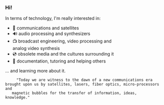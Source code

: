 ### Hi!
In terms of technology, I'm really interested in:
- 📡 communications and satellites
- 🔊 audio processing and synthesizers
- 📺 broadcast engineering, video processing and   
  analog video synthesis
- 💿 obsolete media and the cultures surrounding it
- 📏 documentation, tutoring and helping others

... and learning more about it.

```
     "Today we are witness to the dawn of a new communications era
brought upon us by satellites, lasers, fiber optics, micro-processors and
   magnetic bubbles for the transfer of information, ideas, knowledge."
```

